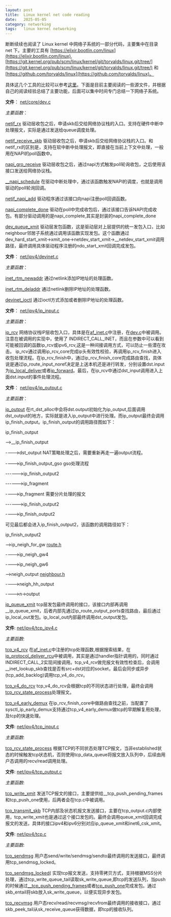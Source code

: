 ```yaml
---
layout: post
title:  Linux kernel net code reading
date:   2025-05-05
category: networking
tags:   linux kernel networking
---
```


断断续续也阅读了 Linux kernel 中网络子系统的一部分代码，主要集中在目录 net 下。主要的工具有 [https://elixir.bootlin.com/linux](https://elixir.bootlin.com/linux), [https://git.kernel.org/pub/scm/linux/kernel/git/torvalds/linux.git/tree/](https://git.kernel.org/pub/scm/linux/kernel/git/torvalds/linux.git/tree/) 和 [https://github.com/torvalds/linux](https://github.com/torvalds/linux)。

具体这几个工具的比较可以参考[这里](https://thinkdancer.net/2025/04/06/linux-kernel-code-review-online/)。下面是目前主要阅读的一些源文件，并根据自己的阅读经验总结了主要功能，后面可以集中时间专门总结一下网络子系统。

**文件**：
[net/core/dev.c](https://elixir.bootlin.com/linux/v5.10.70/source/net/core/dev.c)

*主要函数*：

[netif_rx](https://elixir.bootlin.com/linux/v5.10.70/C/ident/netif_rx)
驱动层收包之后，申请skb后交给网络协议栈的入口。支持在硬件中断中处理报文，实际是通过发送给queue调度处理。

[netif_receive_skb](https://elixir.bootlin.com/linux/v5.10.70/C/ident/netif_receive_skb)
驱动层收包之后，申请skb后交给网络协议栈的入口。和netif_rx的区别是，支持在软中断中处理报文，即直接在当前上下文中处理，一般用在NAPI的poll函数中。

[napi_gro_receive](https://elixir.bootlin.com/linux/v5.10.70/C/ident/napi_gro_receive)
驱动层收包之后，通过napi方式触发poll轮询收包，之后使用该接口发送给网络协议栈。

[__napi_schedule](https://elixir.bootlin.com/linux/v5.10.70/source/net/core/dev.c#L6403)
在驱动中断处理中，通过该函数触发NAPI的调度，也就是调用驱动的poll轮询回调。

[netif_napi_add](https://elixir.bootlin.com/linux/v5.10.70/source/net/core/dev.c#L6722)
驱动程序通过该接口向napi注册poll回调函数。

[napi_complete_done](https://elixir.bootlin.com/linux/v5.10.70/source/net/core/dev.c#L6465)
驱动在poll中完成收包后，通过该接口告诉NAPI完成收包。有部分驱动调用的是napi_complete,其实是封装的napi_complete_done

[dev_queue_xmit](https://elixir.bootlin.com/linux/v5.10.70/source/net/core/dev.c#L4185)
驱动层发包函数，这是驱动层对上层提供的统一发包入口，比如neighbour邻居子系统通过调用该函数实现发包。这个函数通过dev_hard_start_xmit->xmit_one->netdev_start_xmit->__netdev_start_xmit调用路径，最终调用具体驱动程序注册的ndo_start_xmit回调完成发包。

**文件**：
[net/ipv4/devinet.c](https://elixir.bootlin.com/linux/v5.10.70/source/net/ipv4/devinet.c)

*主要函数*：

[inet_rtm_newaddr](https://elixir.bootlin.com/linux/v5.10.70/source/net/ipv4/devinet.c#L928)
通过netlink添加IP地址的处理函数。

[inet_rtm_deladdr](https://elixir.bootlin.com/linux/v5.10.70/source/net/ipv4/devinet.c#L644)
通过netlink删除IP地址的处理函数。

[devinet_ioctl](https://elixir.bootlin.com/linux/v5.10.70/source/net/ipv4/devinet.c#L1009)
通过ioctl方式添加或者删除IP地址的处理函数。

**文件**：
[net/ipv4/ip_input.c](https://elixir.bootlin.com/linux/v5.10.70/source/net/ipv4/ip_input.c)

*主要函数*：

[ip_rcv](https://elixir.bootlin.com/linux/v5.10.70/source/net/ipv4/ip_input.c#L530)
网络协议栈IP层收包入口，具体是在[af_inet.c](https://elixir.bootlin.com/linux/v5.10.70/source/net/ipv4/af_inet.c#L1934)中注册，在[dev.c](https://elixir.bootlin.com/linux/v5.10.70/source/net/core/dev.c#L5344)中被调用。注意在被调用的实现中，使用了 INDIRECT_CALL_INET，而且在参数中可以看到可能被回调的函数ip_rcv或ipv6_rcv,这是一种间接调用方式，可以防止一些潜在攻击。
ip_rcv通过调用ip_rcv_core完成ip头有效性校验，再调用ip_rcv_finish进入收包处理流程。在ip_rcv_finish中，通过ip_rcv_finish_core完成路由查找，具体说是通过ip_route_input_noref决定是上送本机还是进行转发，分别设置dst.input为[ip_local_deliver](https://elixir.bootlin.com/linux/v5.10.70/source/net/ipv4/ip_input.c#L240)或者[ip_forward](https://elixir.bootlin.com/linux/v5.10.70/source/net/ipv4/ip_forward.c#L86)。最后，在ip_rcv中通过dst_input调用进入上面dst.input的事件处理流程。

**文件**：
[net/ipv4/ip_output.c](https://elixir.bootlin.com/linux/v5.10.70/source/net/ipv4/ip_output.c)

*主要函数*：

[ip_output](https://elixir.bootlin.com/linux/v5.10.70/source/net/ipv4/ip_output.c#L423)
在rt_dst_alloc中会将dst.output初始化为ip_output,后面调用dst_output的地方，实际就是进入ip_output中进行处理。而ip_output最终会调用ip_finish_output。ip_finish_output的调用路径图如下：

ip_finish_output

-->__ip_finish_output

---->dst_output NAT策略处理之后，需要重新再走一遍output流程。

---->ip_finish_output_gso gso处理流程

------>ip_finish_output2

------>ip_fragment

---->ip_fragment 需要分片处理的报文

------>ip_finish_output2

---->ip_finish_output2


可见最后都会进入ip_finish_output2，该函数的调用路径如下：

ip_finish_output2

-->ip_neigh_for_gw [route.h](https://elixir.bootlin.com/linux/v5.10.70/source/include/net/route.h#L379)

---->ip_neigh_gw4

---->ip_neigh_gw6

-->neigh_output [neighbour.h](https://elixir.bootlin.com/linux/v5.10.70/source/include/net/neighbour.h#L502)

---->neigh_hh_output

---->n->output

[ip_queue_xmit](https://elixir.bootlin.com/linux/v5.10.70/source/net/ipv4/ip_output.c#L545)
tcp层发包最终调用的接口，该接口内部再调用__ip_queue_xmit，后者内部先通过ip_route_output_ports查找路由，最后通过ip_local_out发包。ip_local_out内部最终调用dst_output发包。

**文件**:
[net/ipv4/tcp_ipv4.c](https://elixir.bootlin.com/linux/v5.10.70/source/net/ipv4/tcp_ipv4.c)

*主要函数*:

[tcp_v4_rcv](https://elixir.bootlin.com/linux/v5.10.70/source/net/ipv4/tcp_ipv4.c#L1916)
在[af_inet.c](https://elixir.bootlin.com/linux/v5.10.70/source/net/ipv4/af_inet.c#L1732)中注册的tcp处理函数,根据搜索结果，在[ip_protocol_deliver_rcu](https://elixir.bootlin.com/linux/v5.10.70/source/net/ipv4/ip_input.c#L187)中被调用，其实是通过handler指针调用的，同时通过INDIRECT_CALL_2实现间接调用。tcp_v4_rcv做完报文有效性检查后，会调用__inet_lookup_skb查找是否有src+dst对应的socket，最后会同步或异步(tcp_add_backlog)调用tcp_v4_do_rcv。

[tcp_v4_do_rcv](https://elixir.bootlin.com/linux/v5.10.70/source/net/ipv4/tcp_ipv4.c#L1655)
tcp_v4_do_rcv会根据tcp的不同状态进行处理，最终会调用[tcp_rcv_state_process](https://elixir.bootlin.com/linux/v5.10.70/source/net/ipv4/tcp_input.c#L6312)处理报文。

[tcp_v4_early_demux](https://elixir.bootlin.com/linux/v5.10.70/source/net/ipv4/tcp_ipv4.c#L1717)
在ip_rcv_finish_core中做路由查找之前，当配置了sysctl_ip_early_demux支持通过tcp_v4_early_demux做tcp的早期解复用处理，及tcp的快速处理。

**文件**:
[net/ipv4/tcp_input.c](https://elixir.bootlin.com/linux/v5.10.70/source/net/ipv4/tcp_input.c)

*主要函数*:

[tcp_rcv_state_process](https://elixir.bootlin.com/linux/v5.10.70/source/net/ipv4/tcp_input.c#L6312)
根据TCP的不同状态处理TCP报文，当非established状态的时候触发tcp状态机，否则使用tcp_data_queue将报文放入队列中，后续由用户态调用的recv/read调用处理。

**文件**:
[net/ipv4/tcp_output.c](https://elixir.bootlin.com/linux/v5.10.70/source/net/ipv4/tcp_output.c)

*主要函数*:

[tcp_write_xmit](https://elixir.bootlin.com/linux/v5.10.70/source/net/ipv4/tcp_output.c#L2595)
发送TCP报文的接口，主要提供给__tcp_push_pending_frames和tcp_push_one使用，后两者会在tcp.c中被调用。

[tcp_transmit_skb](https://elixir.bootlin.com/linux/v5.10.70/source/net/ipv4/tcp_output.c#L1419)
TCP内部及状态机报文发送接口，主要在tcp_output.c内部使用，tcp_write_xmit也是通过这个接口发包的。最终会调用queue_xmit回调完成报文的发送，具体的接口ipv4和ipv6分别对应ip_queue_xmit和inet6_csk_xmit。

**文件**:
[net/ipv4/tcp.c](https://elixir.bootlin.com/linux/v5.10.70/source/net/ipv4/tcp.c)

*主要函数*:

[tcp_sendmsg](https://elixir.bootlin.com/linux/v5.10.70/source/net/ipv4/tcp.c#L1442)
用户态send/write/sendmsg/sendto最终调用的发送接口，最终调用tcp_sendmsg_locked。

[tcp_sendmsg_locked(](https://elixir.bootlin.com/linux/v5.10.70/source/net/ipv4/tcp.c#L1189)
实现tcp报文发送，支持零拷贝方式，支持根据MSS分片处理，通过tcp_write_queue_tail读取sk_write_queue,即tcp的发送队列，当push的时候通过[__tcp_push_pending_frames](https://elixir.bootlin.com/linux/v5.10.70/source/net/ipv4/tcp_output.c#L2856)或者[tcp_push_one](https://elixir.bootlin.com/linux/v5.10.70/source/net/ipv4/tcp_output.c#L2874)完成发包。通过skb_entail将skb放入sk_write_queue，以便实现异步发包。

[tcp_recvmsg](https://elixir.bootlin.com/linux/v5.10.70/source/net/ipv4/tcp.c#L2019)
用户态recv/read/recvmsg/recvfrom最终调用的接收接口，通过skb_peek_tail从sk_receive_queue获得数据，即tcp的接收队列。
